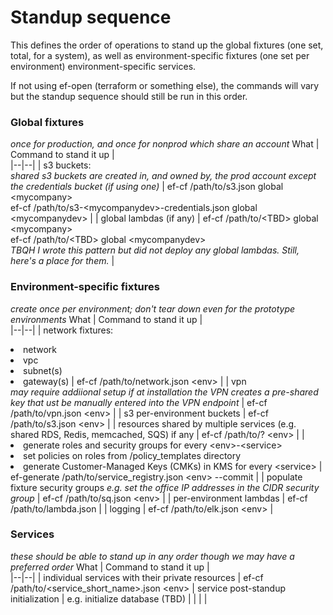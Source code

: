 # Standup sequence

This defines the order of operations to stand up the global fixtures (one set, total, for a system), as well as environment-specific fixtures (one set per environment) environment-specific services.

If not using ef-open (terraform or something else), the commands will vary but the standup sequence should still be run in this order.

<style>
table th:first-of-type {
    width: 30%;
    vertical-align: top;
}
table th:nth-of-type(2) {
    width: 70%;
    vertical-align: top;
}
</style>

### Global fixtures
_once for production, and once for nonprod which share an account_
What  | Command to stand it up |  
|--|--|
| s3 buckets:<br/>_shared s3 buckets are created in, and owned by, the prod account except the credentials bucket (if using one)_ | ef-cf /path/to/s3.json global \<mycompany><br/>ef-cf /path/to/s3-\<mycompanydev>-credentials.json global \<mycompanydev> |
| global lambdas (if any) | ef-cf /path/to/\<TBD> global \<mycompany><br/>ef-cf /path/to/\<TBD> global \<mycompanydev><br/>_TBQH I wrote this pattern but did not deploy any global lambdas. Still, here's a place for them._ |
### Environment-specific fixtures
_create once per environment; don't tear down even for the prototype environments_
What  | Command to stand it up |  
|--|--|
| network fixtures:<li>network<li>vpc<li>subnet(s)<li>gateway(s) | ef-cf /path/to/network.json \<env> |
| vpn<br/>_may require addiional setup if at installation the VPN creates a pre-shared key that ust be manually entered into the VPN endpoint_ | ef-cf /path/to/vpn.json \<env> |
| s3 per-environment buckets  | ef-cf /path/to/s3.json \<env> |
| resources shared by multiple services (e.g. shared RDS, Redis, memcached, SQS) if any | ef-cf /path/to/? \<env>  |
| <li>generate roles and security groups for every \<env>-\<service><li>set policies on roles from /policy_templates directory<li>generate Customer-Managed Keys (CMKs) in KMS for every \<service>  | ef-generate /path/to/service_registry.json \<env> --commit |
| populate fixture security groups _e.g. set the office IP addresses in the CIDR security group_ | ef-cf /path/to/sq.json \<env>  |
| per-environment lambdas | ef-cf /path/to/lambda.json <env> |
| logging  | ef-cf /path/to/elk.json \<env>   |

### Services
_these should be able to stand up in any order though we may have a preferred order_
What  | Command to stand it up |  
|--|--|
| individual services with their private resources | ef-cf /path/to/\<service_short_name>.json \<env>
| service post-standup initialization   | e.g. initialize database (TBD)  |
|   |   |
